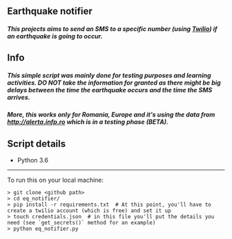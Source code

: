 ## Earthquake notifier



##### This projects aims to send an SMS to a specific number (using [Twilio](https://www.twilio.com/)) if an earthquake is going to occur.


## Info

##### This simple script was mainly done for testing purposes and learning activities. **DO NOT** take the information for granted as there might be big delays between the time the earthquake occurs and the time the SMS arrives.

##### More, this works only for *Romania, Europe* and it's using the data from http://alerta.infp.ro which is in a testing phase (BETA). 
 
## Script details

* Python 3.6

---

To run this on your local machine:

```
> git clone <github path>
> cd eq_notifier/
> pip install -r requirements.txt  # At this point, you'll have to create a twilio account (which is free) and set it up
> touch credentials.json  # in this file you'll put the details you need (see `get_secrets()` method for an example)
> python eq_notifier.py 
```